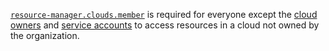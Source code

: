 [`resource-manager.clouds.member`](../../../../iam/concepts/access-control/roles.md#member) is required for everyone except the [cloud owners](../../../../resource-manager/concepts/resources-hierarchy.md#owner) and [service accounts](../../../../iam/concepts/users/service-accounts.md) to access resources in a cloud not owned by the organization.